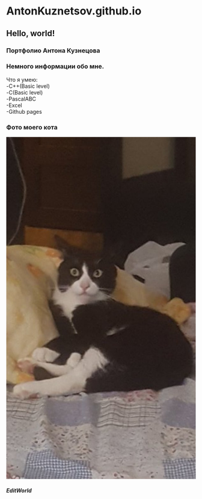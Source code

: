 # AntonKuznetsov.github.io
## Hello, world!
### Портфолио Антона Кузнецова
### Немного информации обо мне.
Что я умею:  
-C++(Basic level)  
-С(Basic level)  
-PascalABC  
-Excel  
-Github pages  
### Фото моего кота
![MyCat](Руби.jpg "Mimimi")
##### EditWorld
